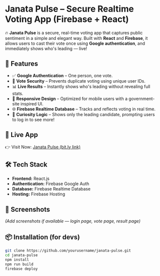 # Janata Pulse – Secure Realtime Voting App (Firebase + React)

🔥 **Janata Pulse** is a secure, real-time voting app that captures public sentiment in a simple and elegant way. Built with **React** and **Firebase**, it allows users to cast their vote once using **Google authentication**, and immediately shows who's leading — live!

## 🌟 Features

- ✅ **Google Authentication** – One person, one vote.
- 🔐 **Vote Security** – Prevents duplicate voting using unique user IDs.
- 📊 **Live Results** – Instantly shows who's leading without revealing full stats.
- 📱 **Responsive Design** – Optimized for mobile users with a government-site inspired UI.
- 🌐 **Firebase Realtime Database** – Tracks and reflects voting in real time.
- 🔗 **Curiosity Logic** – Shows only the leading candidate, prompting users to log in to see more!

## 🚀 Live App

👉 Visit Now: [Janata Pulse (bit.ly link)](https://polling-app-b69bc.web.app/)

## 🛠️ Tech Stack

- **Frontend:** React.js
- **Authentication:** Firebase Google Auth
- **Database:** Firebase Realtime Database
- **Hosting:** Firebase Hosting

## 📸 Screenshots

*(Add screenshots if available — login page, vote page, result page)*

## 📦 Installation (for devs)

```bash
git clone https://github.com/yourusername/janata-pulse.git
cd janata-pulse
npm install
npm run build
firebase deploy
